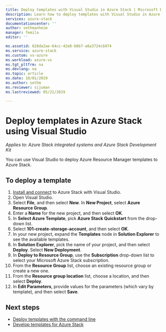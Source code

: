 ```yaml
---
title: Deploy templates with Visual Studio in Azure Stack | Microsoft Docs
description: Learn how to deploy templates with Visual Studio in Azure Stack.
services: azure-stack
documentationcenter: ''
author: sethmanheim
manager: femila
editor: ''

ms.assetid: 628da2ae-64cc-42e0-b8b7-a6a3724cb974
ms.service: azure-stack
ms.custom: vs-azure
ms.workload: azure-vs
ms.tgt_pltfrm: na
ms.devlang: na
ms.topic: article
ms.date: 10/01/2019
ms.author: sethm
ms.reviewer: sijuman
ms.lastreviewed: 05/21/2019

---
```


# Deploy templates in Azure Stack using Visual Studio

*Applies to: Azure Stack integrated systems and Azure Stack Development Kit*

You can use Visual Studio to deploy Azure Resource Manager templates to Azure Stack.

## To deploy a template

1. [Install and connect](azure-stack-install-visual-studio.md) to Azure Stack with Visual Studio.
2. Open Visual Studio.
3. Select **File**, and then select **New**. In **New Project**, select **Azure Resource Group**.
4. Enter a **Name** for the new project, and then select **OK**.
5. In **Select Azure Template**, pick **Azure Stack Quickstart** from the drop-down list.
6. Select **101-create-storage-account**, and then select **OK**.
7. In your new project, expand the **Templates** node in **Solution Explorer** to see the available templates.
8. In **Solution Explorer**, pick the name of your project, and then select **Deploy**. Select **New Deployment**.
9. In **Deploy to Resource Group**, use the **Subscription** drop-down list to select your Microsoft Azure Stack subscription.
10. From the **Resource Group** list, choose an existing resource group or create a new one.
11. From the **Resource group location** list, choose a location, and then select **Deploy**.
12. In **Edit Parameters**, provide values for the parameters (which vary by template), and then select **Save**.

## Next steps

* [Deploy templates with the command line](azure-stack-deploy-template-command-line.md)
* [Develop templates for Azure Stack](azure-stack-develop-templates.md)
